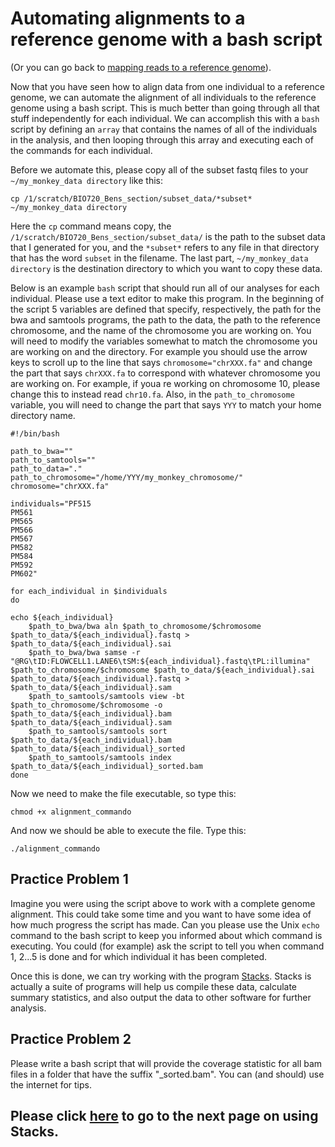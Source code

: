# Automating alignments to a reference genome with a bash script

(Or you can go back to [mapping reads to a reference genome](https://github.com/evansbenj/BIO720/blob/master/2_Lecture_2_reference_genomes_and_read_mapping.md)).

Now that you have seen how to align data from one individual to a reference genome, we can automate the alignment of all individuals to the reference genome using a bash script. This is much better than going through all that stuff independently for each individual. We can accomplish this with a `bash` script by defining an `array` that contains the names of all of the individuals in the analysis, and then looping through this array and executing each of the commands for each individual.

Before we automate this, please copy all of the subset fastq files to your `~/my_monkey_data directory` like this:

`cp /1/scratch/BIO720_Bens_section/subset_data/*subset* ~/my_monkey_data directory`

Here the `cp` command means copy, the `/1/scratch/BIO720_Bens_section/subset_data/` is the path to the subset data that I generated for you, and the `*subset*` refers to any file in that directory that has the word `subset` in the filename.  The last part, `~/my_monkey_data directory` is the destination directory to which you want to copy these data.

Below is an example `bash` script that should run all of our analyses for each individual.  Please use a text editor to make this program.  In the beginning of the script 5 variables are defined that specify, respectively, the path for the bwa and samtools programs, the path to the data, the path to the reference chromosome, and the name of the chromosome you are working on. You will need to modify the variables somewhat to match the chromosome you are working on and the directory. For example you should use the arrow keys to scroll up to the line that says `chromosome="chrXXX.fa"` and change the part that says `chrXXX.fa` to correspond with whatever chromosome you are working on.  For example, if youa re working on chromosome 10, please change this to instead read `chr10.fa`. Also, in the `path_to_chromosome` variable, you will need to change the part that says `YYY` to match your home directory name.



```
#!/bin/bash                                                                                                                  

path_to_bwa=""
path_to_samtools=""
path_to_data="."
path_to_chromosome="/home/YYY/my_monkey_chromosome/"
chromosome="chrXXX.fa"

individuals="PF515
PM561
PM565
PM566
PM567
PM582
PM584
PM592
PM602"

for each_individual in $individuals
do

echo ${each_individual}
    $path_to_bwa/bwa aln $path_to_chromosome/$chromosome $path_to_data/${each_individual}.fastq > $path_to_data/${each_individual}.sai
    $path_to_bwa/bwa samse -r "@RG\tID:FLOWCELL1.LANE6\tSM:${each_individual}.fastq\tPL:illumina" $path_to_chromosome/$chromosome $path_to_data/${each_individual}.sai $path_to_data/${each_individual}.fastq > $path_to_data/${each_individual}.sam
    $path_to_samtools/samtools view -bt $path_to_chromosome/$chromosome -o $path_to_data/${each_individual}.bam $path_to_data/${each_individual}.sam
    $path_to_samtools/samtools sort $path_to_data/${each_individual}.bam $path_to_data/${each_individual}_sorted
    $path_to_samtools/samtools index $path_to_data/${each_individual}_sorted.bam
done

```



Now we need to make the file executable, so type this:

`chmod +x alignment_commando`

And now we should be able to execute the file.  Type this:

`./alignment_commando`

## Practice Problem 1

Imagine you were using the script above to work with a complete genome alignment.  This could take some time and you want to have some idea of how much progress the script has made.  Can you please use the Unix `echo` command to the bash script to keep you informed about which command is executing.  You could (for example) ask the script to tell you when command 1, 2...5 is done and for which individual it has been completed.

Once this is done, we can try working with the program [Stacks](http://creskolab.uoregon.edu/stacks/manual/).  Stacks is actually a suite of programs will help us compile these data, calculate summary statistics, and also output the data to other software for further analysis.  

## Practice Problem 2

Please write a bash script that will provide the coverage statistic for all bam files in a folder that have the suffix "_sorted.bam".  You can (and should) use the internet for tips.

## Please click [here](https://github.com/evansbenj/Reduced-Representation-Workshop/blob/master/6_Using_Stacks_with_a_reference_genome.md) to go to the next page on using Stacks.
